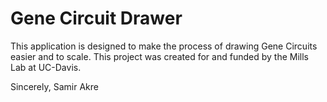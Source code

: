 # Gene Circuit Drawer
This application is designed to make the process of drawing Gene Circuits easier and to scale.
This project was created for and funded by the Mills Lab at UC-Davis.


Sincerely,
Samir Akre
